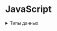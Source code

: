 # JavaScript

<details>
    <summary>Типы данных</summary>

    null.
    undefined.
    boolean.
    number.
    string.
    object
    Символ (symbol) - примитивный тип данных,использующийся для создания уникальных идентификаторов.
    Символы создаются вызовом функции Symbol (), в которую можно передать описание (имя) символа.
    BigInt.

</details>


# 





